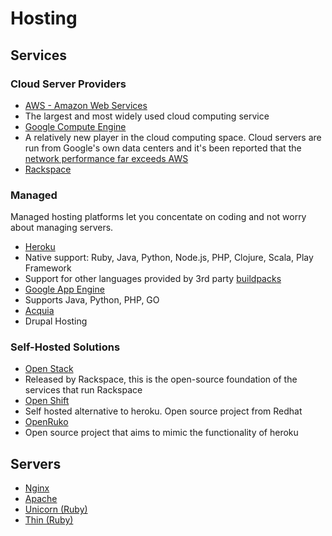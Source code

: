 # Hosting

## Services

### Cloud Server Providers

* [AWS - Amazon Web Services](http://aws.amazon.com)
 * The largest and most widely used cloud computing service
* [Google Compute Engine](https://cloud.google.com/products/compute-engine/)
 * A relatively new player in the cloud computing space.  Cloud servers are run from Google's own data centers and it's been reported that the [network performance far exceeds AWS](https://gigaom.com/2013/03/15/by-the-numbers-how-google-compute-engine-stacks-up-to-amazon-ec2/)
* [Rackspace](http://www.rackspace.com/)

### Managed

Managed hosting platforms let you concentate on coding and not worry about managing servers.

* [Heroku](http://heroku.com/)
 * Native support: Ruby, Java, Python, Node.js, PHP, Clojure, Scala, Play Framework
 * Support for other languages provided by 3rd party [buildpacks](https://devcenter.heroku.com/articles/buildpacks)
* [Google App Engine](https://cloud.google.com/products/app-engine/)
 *  Supports Java, Python, PHP, GO
* [Acquia](http://acquia.com/)
 * Drupal Hosting

### Self-Hosted Solutions

* [Open Stack](https://www.openstack.org/)
 * Released by Rackspace, this is the open-source foundation of the services that run Rackspace
* [Open Shift](https://www.openshift.com/)
 * Self hosted alternative to heroku.  Open source project from Redhat
* [OpenRuko](https://github.com/openruko)
 * Open source project that aims to mimic the functionality of heroku

## Servers
* [Nginx](http://wiki.nginx.org/LearnToNginx)
* [Apache](http://httpd.apache.org/)
* [Unicorn (Ruby)](http://unicorn.bogomips.org/)
* [Thin (Ruby)](http://code.macournoyer.com/thin/)


